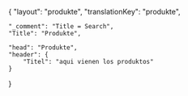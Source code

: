 {
    "layout": "produkte",
	"translationKey": "produkte",

    "_comment": "Title = Search", 
    "Title": "Produkte",

    "head": "Produkte",
    "header": {
        "Titel": "aqui vienen los produktos"
    }

}